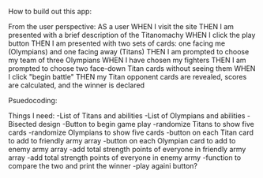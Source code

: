 How to build out this app:

From the user perspective: 
AS a user
WHEN I visit the site
THEN I am presented with a brief description of the Titanomachy 
WHEN I click the play button
THEN I am presented with two sets of cards: one facing me (Olympians) and one facing away (Titans)
THEN I am prompted to choose my team of three Olympians
WHEN I have chosen my fighters
THEN I am prompted to choose two face-down Titan cards without seeing them
WHEN I click "begin battle"
THEN my Titan opponent cards are revealed, scores are calculated, and the winner is declared

Psuedocoding: 

Things I need:
-List of Titans and abilities
-List of Olympians and abilities
-Bisected design
-Button to begin game play
-randomize Titans to show five cards
-randomize Olympians to show five cards
-button on each Titan card to add to friendly army array
-button on each Olympian card to add to enemy army array
-add total strength points of everyone in friendly army array
-add total strength points of everyone in enemy army 
-function to compare the two and print the winner
-play againi button? 
